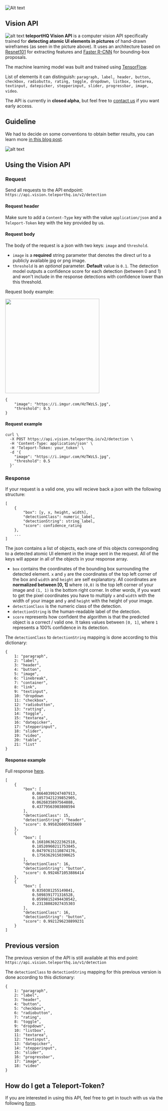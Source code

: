 ![Alt text](https://raw.githubusercontent.com/teleporthq/teleport-lib-js/master/logo50.png "TeleportHQ")

## Vision API
![alt text](https://i.imgur.com/K3ut2Dv.jpg "teleportHQ Vision API")
**teleportHQ Vision API** is a computer vision API specifically trained for **detecting atomic UI elements in pictures** of hand-drawn wireframes (as seen in the picture above). It uses an architecture based on [Resnet101](https://arxiv.org/abs/1512.03385) for extracting features and [Faster R-CNN](https://arxiv.org/abs/1506.01497) for bounding-box proposals. 

The machine learning model was built and trained using [TensorFlow](https://github.com/tensorflow/tensorflow).

List of elements it can distinguish: `paragraph, label, header, button, checkbox, radiobutto, rating, toggle, dropdown, listbox, textarea, textinput, datepicker, stepperinput, slider, progressbar, image, video`.

The API is currently in **closed alpha**, but feel free to [contact us](#how-do-i-get-a-teleport-token) if you want early access.

## Guideline
We had to decide on some conventions to obtain better results, you can learn more [in this blog post](https://teleporthq.io/blog/enforcing-convention-for-wireframe-object-detection/).

![alt text](https://teleporthq.io/static/blog/enforcing-convention/scan.jpg "Vision API guidelines")


## Using the Vision API
### Request
Send all requests to the API endpoint: `https://api.vision.teleporthq.io/v2/detection`
#### Request header
Make sure to add a `Content-Type` key with the value `application/json` and a `Teleport-Token` key with the key provided by us.
#### Request body
The body of the request is a json with two keys: `image` and `threshold`.
* `image` is a **required** string parameter that denotes the direct url to a publicly available jpg or png image.
* `threshold` is an *optional* parameter. **Default** value is `0.1`. The detection model outputs a confidence score for each detection (between 0 and 1) and won't include in the response detections with confidence lower than this threshold.

Request body example:

<img src="https://i.imgur.com/HzTWzLS.jpg" width="300" height="300">

```
{
    "image": "https://i.imgur.com/HzTWzLS.jpg", 
    "threshold": 0.5
}
```
#### Request example
```
curl \
  -X POST https://api.vision.teleporthq.io/v2/detection \
  -H 'Content-Type: application/json' \
  -H 'Teleport-Token: your_token' \
  -d '{ 
    "image": "https://i.imgur.com/HzTWzLS.jpg",
    "threshold": 0.5 
  }'
```

### Response
If your request is a valid one, you will recieve back a json with the following structure:

```
[
    {
        "box": [y, x, height, width],
        "detectionClass": numeric_label,
        "detectionString": string_label,
        "score": confidence_rating
    },
    ...
]
```
The json contains a list of objects, each one of this objects corresponding to a detected atomic UI element in the image sent in the request. All of the keys will appear in all of the objects in your response array.
* `box` contains the coordinates of the bounding box surrounding the detected element. `x` and `y` are the coordinates of the top left corner of the box and `width` and `height` are self explanatory. All coordinates are **normalized between [0, 1]** where `(0,0)` is the top left corner of your image and `(1, 1)` is the bottom right corner. In other words, if you want to get the pixel coordinates you have to multiply `x` and `width` with the width of your image and `y` and `height` with the height of your image.
* `detectionClass` is the numeric class of the detection.
* `detectionString` is the human-readable label of the detection.
* `score` represents how confident the algorithm is that the predicted object is a correct / valid one. It takes values between `[0, 1]`, where `1` represents a 100% confidence in its detection.

The `detectionClass` to `detectionString` mapping is done according to this dictionary:
```
{
    1: "paragraph",
    2: "label",
    3: "header",
    4: "button",
    5: "image",
    6: "linebreak",
    7: "container",
    8: "link",
    9: "textinput",
    10: "dropdown
    11: "checkbox",
    12: "radiobutton",
    13: "ratting",
    14: "toggle",
    15: "textarea",
    16: "datepicker",
    17: "stepperinput",
    18: "slider",
    19: "video",
    20: "table",
    21: "list"
}
```

#### Response example
Full response [here](https://gist.github.com/DimitriF/986de27fdc5c849696719b8543ca8d35).
```
[
    {
        "box": [
            0.06640399247407913,
            0.18573421239852905,
            0.0626835897564888,
            0.43779563903808594
        ],
        "detectionClass": 15,
        "detectionString": "header",
        "score": 0.995826005935669
    },
    {
        "box": [
            0.16810636222362518,
            0.18520960211753845,
            0.04797615110874176,
            0.17563629150390625
        ],
        "detectionClass": 16,
        "detectionString": "button",
        "score": 0.9924671053886414
    },
    {
        "box": [
            0.8350381255149841,
            0.5098391771316528,
            0.05998152494430542,
            0.23138082027435303
        ],
        "detectionClass": 16,
        "detectionString": "button",
        "score": 0.9921296238899231
    }
]
```

## Previous version

The previous version of the API is still available at this end point:
`https://api.vision.teleporthq.io/v1/detection`

The `detectionClass` to `detectionString` mapping for this previous version is done according to this dictionary:
```
{
    1: "paragraph",
    2: "label",
    3: "header",
    4: "button",
    5: "checkbox",
    6: "radiobutton",
    7: "rating",
    8: "toggle",
    9: "dropdown",
    10: "listbox",
    11: "textarea",
    12: "textinput",
    13: "datepicker",
    14: "stepperinput",
    15: "slider",
    16: "progressbar",
    17: "image",
    18: "video"
}
```

## How do I get a Teleport-Token?
If you are interested in using this API, feel free to get in touch with us via the following [form](https://docs.google.com/forms/d/e/1FAIpQLSdLzIL3pnsXZeJW2-S9c064K-I-M-Q-mhpfxuLrXzJOuuRrkw/viewform). 
